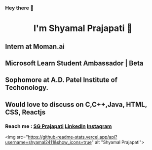 ### Hey there 👋

<h1 align="center"> I'm Shyamal Prajapati 👋</h1>

<h2><strong>Intern at Moman.ai</strong></h2>
<h2><strong>Microsoft Learn Student Ambassador | Beta</strong></h2>
<h2>Sophomore at A.D. Patel Institute of Techonology.</h2>

<h2>Would love to discuss on <strong>C,C++,Java, HTML, CSS, Reactjs</strong></h2>
<h3>Reach me :  <a href="www.sgprajapati.com/" target="_blank">SG Prajapati</a> <a href="https://www.linkedin.com/in/sgprajapati/" target="_blank">LinkedIn</a> <a href="https://www.instagram.com/shyamal.24/" target="_blank">Instagram</a></h3>

<p align="center">
  
  <img src="https://github-readme-stats.vercel.app/api?username=shyamal2411&show_icons=true" alt "Shyamal Prajapati">
</p>
